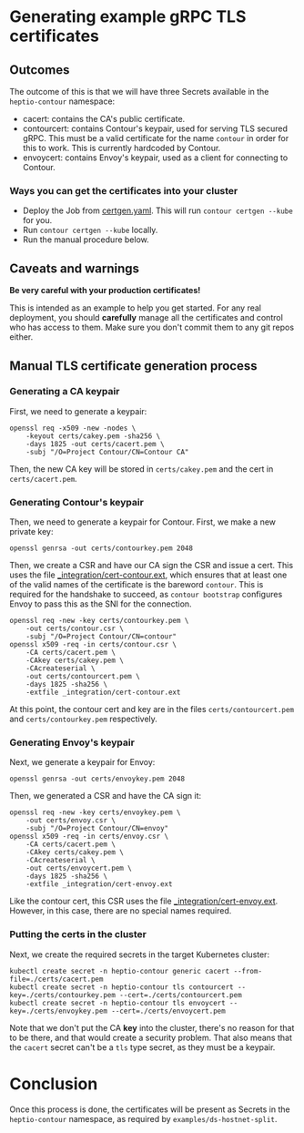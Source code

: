 # Generating example gRPC TLS certificates

## Outcomes

The outcome of this is that we will have three Secrets available in the `heptio-contour` namespace:
- cacert: contains the CA's public certificate.
- contourcert: contains Contour's keypair, used for serving TLS secured gRPC. This must be a valid certificate for the name `contour` in order for this to work. This is currently hardcoded by Contour.
- envoycert: contains Envoy's keypair, used as a client for connecting to Contour.

### Ways you can get the certificates into your cluster

- Deploy the Job from [certgen.yaml](../examples/ds-hostnet-split/02-job-certgen.yaml).
This will run `contour certgen --kube` for you.
- Run `contour certgen --kube` locally.
- Run the manual procedure below.

## Caveats and warnings

**Be very careful with your production certificates!**

This is intended as an example to help you get started. For any real deployment, you should **carefully** manage all the certificates and control who has access to them. Make sure you don't commit them to any git repos either.

## Manual TLS certificate generation process

### Generating a CA keypair

First, we need to generate a keypair:
```
openssl req -x509 -new -nodes \
    -keyout certs/cakey.pem -sha256 \
    -days 1825 -out certs/cacert.pem \
    -subj "/O=Project Contour/CN=Contour CA"
```

Then, the new CA key will be stored in `certs/cakey.pem` and the cert in `certs/cacert.pem`.

### Generating Contour's keypair

Then, we need to generate a keypair for Contour. First, we make a new private key:
```
openssl genrsa -out certs/contourkey.pem 2048
```

Then, we create a CSR and have our CA sign the CSR and issue a cert. This uses the file [_integration/cert-contour.ext](./_integration/cert-contour.ext), which ensures that at least one of the valid names of the certificate is the bareword `contour`. This is required for the handshake to succeed, as `contour bootstrap` configures Envoy to pass this as the SNI for the connection.

```
openssl req -new -key certs/contourkey.pem \
	-out certs/contour.csr \
	-subj "/O=Project Contour/CN=contour"
openssl x509 -req -in certs/contour.csr \
    -CA certs/cacert.pem \
    -CAkey certs/cakey.pem \
    -CAcreateserial \
    -out certs/contourcert.pem \
    -days 1825 -sha256 \
    -extfile _integration/cert-contour.ext
```

At this point, the contour cert and key are in the files `certs/contourcert.pem` and `certs/contourkey.pem` respectively.

### Generating Envoy's keypair

Next, we generate a keypair for Envoy:
```
openssl genrsa -out certs/envoykey.pem 2048
```

Then, we generated a CSR and have the CA sign it:
```
openssl req -new -key certs/envoykey.pem \
	-out certs/envoy.csr \
	-subj "/O=Project Contour/CN=envoy"
openssl x509 -req -in certs/envoy.csr \
    -CA certs/cacert.pem \
    -CAkey certs/cakey.pem \
    -CAcreateserial \
    -out certs/envoycert.pem \
    -days 1825 -sha256 \
    -extfile _integration/cert-envoy.ext
```

Like the contour cert, this CSR uses the file [_integration/cert-envoy.ext](./_integration/cert-envoy.ext). However, in this case, there are no special names required.

### Putting the certs in the cluster

Next, we create the required secrets in the target Kubernetes cluster:

```
kubectl create secret -n heptio-contour generic cacert --from-file=./certs/cacert.pem
kubectl create secret -n heptio-contour tls contourcert --key=./certs/contourkey.pem --cert=./certs/contourcert.pem
kubectl create secret -n heptio-contour tls envoycert --key=./certs/envoykey.pem --cert=./certs/envoycert.pem
```

Note that we don't put the CA **key** into the cluster, there's no reason for that to be there, and that would create a security problem. That also means that the `cacert` secret can't be a `tls` type secret, as they must be a keypair.

# Conclusion

Once this process is done, the certificates will be present as Secrets in the `heptio-contour` namespace, as required by `examples/ds-hostnet-split`.
